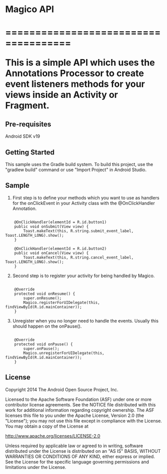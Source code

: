<h1>Magico API<h1> 
=====================================

This is a simple API which uses the Annotations Processor to create event listeners methods for
your views inside an Activity or Fragment.

Pre-requisites
--------------

Android SDK v19

Getting Started
---------------

This sample uses the Gradle build system. To build this project, use the
"gradlew build" command or use "Import Project" in Android Studio.

Sample
-----------

1. First step is to define your methods which you want to use as handlers for the onClickEvent in your
Activity class with the @OnClickHandler Annotation.

<pre><code>
    @OnClickHandler(elementId = R.id.button1)
    public void onSubmit(View view) {
        Toast.makeText(this, R.string.submit_event_label, Toast.LENGTH_LONG).show();
    }

    @OnClickHandler(elementId = R.id.button2)
    public void onCancel(View view) {
        Toast.makeText(this, R.string.cancel_event_label, Toast.LENGTH_LONG).show();
    }
</code></pre>

2. Second step is to register your activity for being handled by Magico.

<pre><code>
    @Override
    protected void onResume() {
        super.onResume();
        Magico.registerForUIDelegate(this, findViewById(R.id.mainContainer));
    }
</code></pre>

3. Unregister when you no longer need to handle the events. Usually this should happen on the onPause().

<pre><code>
    @Override
    protected void onPause() {
        super.onPause();
        Magico.unregisterForUIDelegate(this, findViewById(R.id.mainContainer));
    }
</code></pre>

License
-------

Copyright 2014 The Android Open Source Project, Inc.

Licensed to the Apache Software Foundation (ASF) under one or more contributor
license agreements.  See the NOTICE file distributed with this work for
additional information regarding copyright ownership.  The ASF licenses this
file to you under the Apache License, Version 2.0 (the "License"); you may not
use this file except in compliance with the License.  You may obtain a copy of
the License at

  http://www.apache.org/licenses/LICENSE-2.0

Unless required by applicable law or agreed to in writing, software
distributed under the License is distributed on an "AS IS" BASIS, WITHOUT
WARRANTIES OR CONDITIONS OF ANY KIND, either express or implied.  See the
License for the specific language governing permissions and limitations under
the License.
